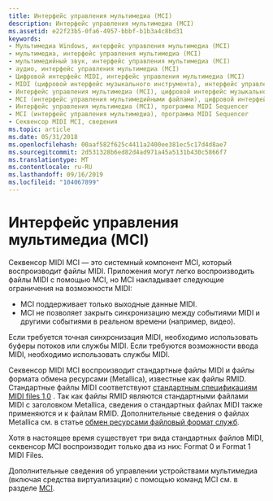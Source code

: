 ```yaml
---
title: Интерфейс управления мультимедиа (MCI)
description: Интерфейс управления мультимедиа (MCI)
ms.assetid: e22f23b5-0fa6-4957-bbbf-b1b3a4c8bd31
keywords:
- Мультимедиа Windows, интерфейс управления мультимедиа (MCI)
- мультимедиа, интерфейс управления мультимедиа (MCI)
- мультимедийный звук, интерфейс управления мультимедиа (MCI)
- аудио, интерфейс управления мультимедиа (MCI)
- Цифровой интерфейс MIDI, интерфейс управления мультимедиа (MCI)
- MIDI (цифровой интерфейс музыкального инструмента), интерфейс управления мультимедиа (MCI)
- Интерфейс управления мультимедиа (MCI), цифровой интерфейс музыкального инструмента (MIDI)
- MCI (интерфейс управления мультимедийными файлами), цифровой интерфейс музыкальных инструментов (MIDI)
- Интерфейс управления мультимедиа (MCI), программа MIDI Sequencer
- MCI (интерфейс управления мультимедиа), программа MIDI Sequencer
- Секвенсор MIDI MCI, сведения
ms.topic: article
ms.date: 05/31/2018
ms.openlocfilehash: 00aaf582f625c4411a2400ee381ec5c17d4d8ae7
ms.sourcegitcommit: 2d531328b6ed82d4ad971a45a5131b430c5866f7
ms.translationtype: MT
ms.contentlocale: ru-RU
ms.lasthandoff: 09/16/2019
ms.locfileid: "104067899"
---
```

# <a name="media-control-interface-mci"></a>Интерфейс управления мультимедиа (MCI)

Секвенсор MIDI MCI — это системный компонент MCI, который воспроизводит файлы MIDI. Приложения могут легко воспроизводить файлы MIDI с помощью MCI, но MCI накладывает следующие ограничения на возможности MIDI:

-   MCI поддерживает только выходные данные MIDI.
-   MCI не позволяет закрыть синхронизацию между событиями MIDI и другими событиями в реальном времени (например, видео).

Если требуется точная синхронизация MIDI, необходимо использовать буферы потоков или службы MIDI. Если требуются возможности ввода MIDI, необходимо использовать службы MIDI.

Секвенсор MIDI MCI воспроизводит стандартные файлы MIDI и файлы формата обмена ресурсами (Metallica), известные как файлы RMID. Стандартные файлы MIDI соответствуют [стандартным спецификациям MIDI files 1,0](creating-midi-files.md) . Так как файлы RMID являются стандартными файлами MIDI с заголовком Metallica, сведения о стандартных файлах MIDI также применяются и к файлам RMID. Дополнительные сведения о файлах Metallica см. в статье [обмен ресурсами файловый формат служб](resource-interchange-file-format-services.md).

Хотя в настоящее время существует три вида стандартных файлов MIDI, секвенсор MCI воспроизводит только два из них: Format 0 и Format 1 MIDI Files.

Дополнительные сведения об управлении устройствами мультимедиа (включая средства виртуализации) с помощью команд MCI см. в разделе [MCI](mci.md).

 

 




